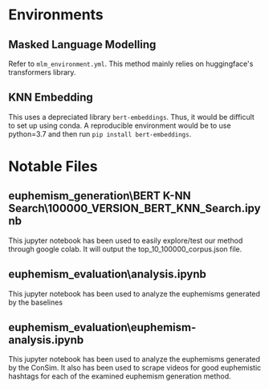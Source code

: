 # Environments

## Masked Language Modelling
Refer to `mlm_environment.yml`. This method mainly relies on huggingface's transformers library. 

## KNN Embedding
This uses a depreciated library `bert-embeddings`. Thus, it would be difficult to set up using conda. A reproducible environment would be to use python=3.7 and then run `pip install bert-embeddings`. 


# Notable Files

## euphemism_generation\BERT K-NN Search\100000_VERSION_BERT_KNN_Search.ipynb
This jupyter notebook has been used to easily explore/test our method through google colab. It will output the top_10_100000_corpus.json file.

## euphemism_evaluation\analysis.ipynb
This jupyter notebook has been used to analyze the euphemisms generated by the baselines

## euphemism_evaluation\euphemism-analysis.ipynb
This jupyter notebook has been used to analyze the euphemisms generated by the ConSim. It also has been used to scrape videos for good euphemistic hashtags for each of the examined euphemism generation method.
